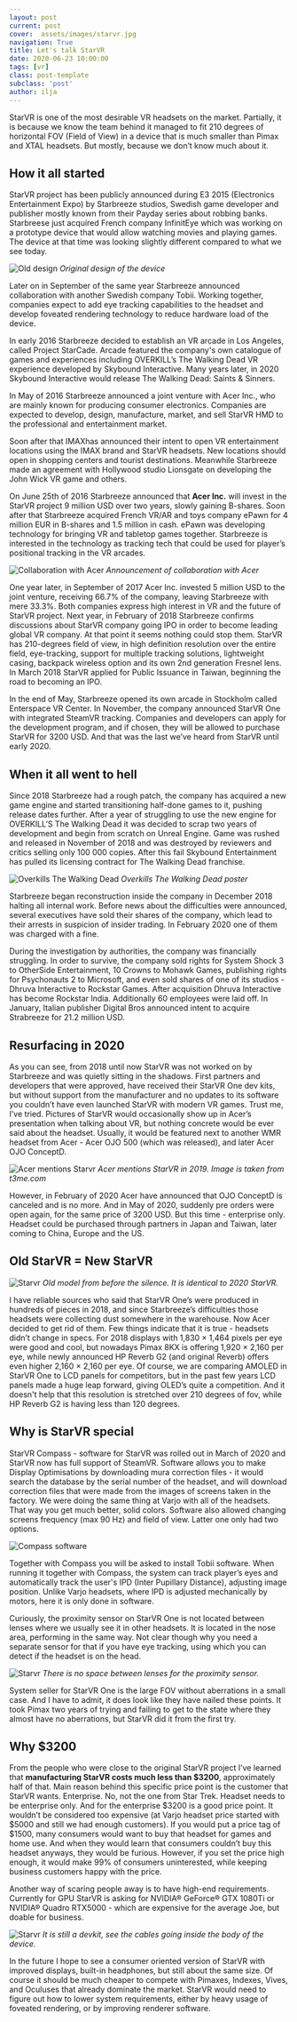 ```yaml
---
layout: post
current: post
cover:  assets/images/starvr.jpg
navigation: True
title: Let's talk StarVR
date: 2020-06-23 10:00:00
tags: [vr]
class: post-template
subclass: 'post'
author: ilja
---
```


StarVR is one of the most desirable VR headsets on the market. Partially, it is because we know the team behind it managed to fit 210 degrees of horizontal FOV (Field of View) in a device that is much smaller than Pimax and XTAL headsets. But mostly, because we don’t know much about it.

## How it all started

StarVR project has been publicly announced during E3 2015 (Electronics Entertainment Expo) by Starbreeze studios, Swedish game developer and publisher mostly known from their Payday series about robbing banks. Starbreese just acquired French company InfinitEye which was working on a prototype device that would allow watching movies and playing games. The device at that time was looking slightly different compared to what we see today. 

![Old design](/assets/images/starvr_old.png)
*Original design of the device*

Later on in September of the same year Starbreeze announced collaboration with another Swedish company Tobii. Working together, companies expect to add eye tracking capabilities to the headset and develop foveated rendering technology to reduce hardware load of the device. 


In early 2016 Starbreeze decided to establish an VR arcade in Los Angeles, called Project StarCade. Arcade featured the company's own catalogue of games and experiences including OVERKILL’s The Walking Dead VR experience developed by Skybound Interactive. Many years later, in 2020 Skybound Interactive would release The Walking Dead: Saints & Sinners. 


In May of 2016 Starbreeze announced a joint venture with Acer Inc., who are mainly known for producing consumer electronics. Companies are expected to develop, design, manufacture, market, and sell StarVR HMD to the professional and entertainment market. 


Soon after that IMAXhas announced their intent to open VR entertainment locations using the IMAX brand and StarVR headsets. New locations should open in shopping centers and tourist destinations. Meanwhile Starbreeze made an agreement with Hollywood studio Lionsgate on developing the John Wick VR game and others.


On June 25th of 2016 Starbreeze announced that **Acer Inc.** will invest in the StarVR project 9 million USD over two years, slowly gaining B-shares. Soon after that Starbreeze acquired French VR/AR and toys company ePawn for 4 million EUR in B-shares and 1.5 million in cash. ePawn was developing technology for bringing VR and tabletop games together. Starbreeze is interested in the technology as tracking tech that could be used for player’s positional tracking in the VR arcades.

![Collaboration with Acer](/assets/images/starvr_acer.jpg)
*Announcement of collaboration with Acer*

One year later, in September of 2017 Acer Inc. invested 5 million USD to the joint venture, receiving 66.7% of the company, leaving Starbreeze with mere 33.3%. Both companies express high interest in VR and the future of StarVR project. 
Next year, in February of 2018 Starbreeze confirms discussions about StarVR company going IPO in order to become leading global VR company. At that point it seems nothing could stop them. StarVR has 210-degrees field of view, in high definition resolution over the entire field, eye-tracking, support for multiple tracking solutions, lightweight casing, backpack wireless option and its own 2nd generation Fresnel lens. In March 2018 StarVR applied for Public Issuance in Taiwan, beginning the road to becoming an IPO.


In the end of May, Starbreeze opened its own arcade in Stockholm called Enterspace VR Center. In November, the company announced StarVR One with integrated SteamVR tracking. Companies and developers can apply for the development program, and if chosen, they will be allowed to purchase StarVR for 3200 USD. And that was the last we’ve heard from StarVR until early 2020. 


## When it all went to hell


Since 2018 Starbreeze had a rough patch, the company has acquired a new game engine and started transitioning half-done games to it, pushing release dates further. After a year of struggling to use the new engine for OVERKILL’S The Walking Dead it was decided to scrap two years of development and begin from scratch on Unreal Engine. Game was rushed and released in November of 2018 and was destroyed by reviewers and critics selling only 100 000 copies. After this fail Skybound Entertainment has pulled its licensing contract for The Walking Dead franchise. 


![Overkills The Walking Dead](/assets/images/starvr_overkill.jpg)
*Overkills The Walking Dead poster*

Starbreeze began reconstruction inside the company in December 2018 halting all internal work. Before news about the difficulties were announced, several executives have sold their shares of the company, which lead to their arrests in suspicion of insider trading. In February 2020 one of them was charged with a fine. 


During the investigation by authorities, the company was financially struggling. In order to survive, the company sold rights for System Shock 3 to OtherSide Entertainment, 10 Crowns to Mohawk Games, publishing rights for Psychonauts 2 to Microsoft, and even sold shares of one of its studios -  Dhruva Interactive to Rockstar Games. After acquisition Dhruva Interactive  has become Rockstar India. Additionally 60 employees were laid off. In January, Italian publisher Digital Bros announced intent to acquire Strabreeze for 21.2 million USD. 


## Resurfacing in 2020


As you can see, from 2018 until now StarVR was not worked on by Starbreeze and was quietly sitting in the shadows. First partners and developers that were approved, have received their StarVR One dev kits, but without support from the manufacturer and no updates to its software you couldn’t have even launched StarVR with modern VR games. Trust me, I’ve tried. Pictures of StarVR would occasionally show up in Acer’s presentation when talking about VR, but nothing concrete would be ever said about the headset. Usually, it would be featured next to another WMR headset from Acer - Acer OJO 500 (which was released), and later Acer OJO ConceptD.

![Acer mentions Starvr](/assets/images/starvr_acer1.jpg)
*Acer mentions StarVR in 2019. Image is taken from t3me.com*

However, in February of 2020 Acer have announced that OJO ConceptD is canceled and is no more. And in May of 2020, suddenly pre orders were open again, for the same price of 3200 USD. But this time - enterprise only. Headset could be purchased through partners in Japan and Taiwan, later coming to China, Europe and the US. 


## Old StarVR = New StarVR

![Starvr](/assets/images/starvr_show4.png)
*Old model from before the silence. It is identical to 2020 StarVR.*

I have reliable sources who said that StarVR One’s were produced in hundreds of pieces in 2018, and since Starbreeze’s difficulties those headsets were collecting dust somewhere in the warehouse. Now Acer decided to get rid of them. Few things indicate that it is true - headsets didn’t change in specs. For 2018 displays with 1,830 × 1,464 pixels per eye were good and cool, but nowadays Pimax 8KX is offering 1,920 × 2,160 per eye, while newly announced HP Reverb G2 (and original Reverb) offers even higher 2,160 × 2,160 per eye. Of course, we are comparing AMOLED in StarVR One to LCD panels for competitors, but in the past few years LCD panels made a huge leap forward, giving OLED’s quite a competition. And it doesn't help that this resolution is stretched over 210 degrees of fov, while HP Reverb G2 is having less than 120 degrees. 


## Why is StarVR special


StarVR Compass - software for StarVR was rolled out in March of 2020 and StarVR now has full support of SteamVR. Software allows you to make Display Optimisations by downloading mura correction files - it would search the database by the serial number of the headset, and will download correction files that were made from the images of screens taken in the factory. We were doing the same thing at Varjo with all of the headsets. That way you get much better, solid colors. Software also allowed changing screens frequency (max 90 Hz) and field of view. Latter one only had two options.

![Compass software](/assets/images/starvr1.png)


Together with Compass you will be asked to install Tobii software. When running it together with Compass, the system can track player’s eyes and automatically track the user's IPD (Inter Pupillary Distance), adjusting image position. Unlike Varjo headsets, where IPD is adjusted mechanically by motors, here it is only done in software. 


Curiously, the proximity sensor on StarVR One is not located between lenses where we usually see it in other headsets. It is located in the nose area, performing in the same way. Not clear though why you need a separate sensor for that if you have eye tracking, using which you can detect if the headset is on the head. 

![Starvr](/assets/images/starvr_show6.png)
*There is no space between lenses for the proximity sensor.*

System seller for StarVR One is the large FOV without aberrations in a small case. And I have to admit, it does look like they have nailed these points. It took Pimax two years of trying and failing to get to the state where they almost have no aberrations, but StarVR did it from the first try. 


## Why $3200


From the people who were close to the original StarVR project I’ve learned that **manufacturing StarVR costs much less than $3200**, approximately half of that. Main reason behind this specific price point is the customer that StarVR wants. Enterprise. No, not the one from Star Trek. Headset needs to be enterprise only. And for the enterprise $3200 is a good price point. It wouldn’t be considered too expensive (at Varjo headset price started with $5000 and still we had enough customers). If you would put a price tag of $1500, many consumers would want to buy that headset for games and home use. And when they would learn that consumers couldn’t buy this headset anyways, they would be furious. However, if you set the price high enough, it would make 99% of consumers uninterested, while keeping business customers happy with the price. 


Another way of scaring people away is to have high-end requirements. Currently for GPU StarVR is asking for NVIDIA® GeForce® GTX 1080Ti or NVIDIA® Quadro RTX5000 - which are expensive for the average Joe, but doable for business. 

![Starvr](/assets/images/starvr_show3.png)
*It is still a devkit, see the cables going inside the body of the device.*

In the future I hope to see a consumer oriented version of StarVR with improved displays, built-in headphones, but still about the same size. Of course it should be much cheaper to compete with Pimaxes, Indexes, Vives, and Oculuses that already dominate the market. StarVR would need to figure out how to lower system requirements, either by heavy usage of foveated rendering, or by improving renderer software. 
